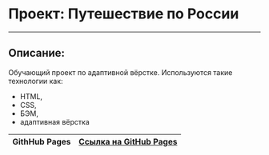 # Проект: Путешествие по России

---

## Описание:

Обучающий проект по адаптивной вёрстке.
Используются такие технологии как:

- HTML,
- CSS,
- БЭМ,
- адаптивная вёрстка

| **GithHub Pages** | [Ссылка на GitHub Pages](https://klimetzc.github.io/russian-travel/) |
| ----------------- | -------------------------------------------------------------------- |
